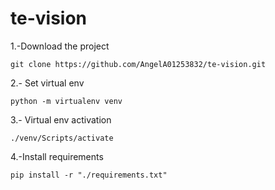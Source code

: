 # te-vision

1.-Download the project
```
git clone https://github.com/AngelA01253832/te-vision.git
```
2.- Set virtual env 
```
python -m virtualenv venv
```
3.- Virtual env activation
```
./venv/Scripts/activate
```
4.-Install requirements
```
pip install -r "./requirements.txt"
```
